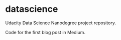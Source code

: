 # datascience
Udacity Data Science Nanodegree project repository.

Code for the first blog post in Medium.
